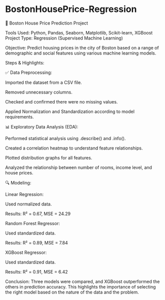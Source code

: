# BostonHousePrice-Regression
🏡 Boston House Price Prediction Project

Tools Used: Python, Pandas, Seaborn, Matplotlib, Scikit-learn, XGBoost
Project Type: Regression (Supervised Machine Learning)

Objective:
Predict housing prices in the city of Boston based on a range of demographic and social features using various machine learning models.

Steps & Highlights:

✅ Data Preprocessing:

Imported the dataset from a CSV file.

Removed unnecessary columns.

Checked and confirmed there were no missing values.

Applied Normalization and Standardization according to model requirements.

📊 Exploratory Data Analysis (EDA):

Performed statistical analysis using .describe() and .info().

Created a correlation heatmap to understand feature relationships.

Plotted distribution graphs for all features.

Analyzed the relationship between number of rooms, income level, and house prices.

🔍 Modeling:

Linear Regression:

Used normalized data.

Results: R² = 0.67, MSE = 24.29

Random Forest Regressor:

Used standardized data.

Results: R² = 0.89, MSE = 7.84

XGBoost Regressor:

Used standardized data.

Results: R² = 0.91, MSE = 6.42

Conclusion:
Three models were compared, and XGBoost outperformed the others in prediction accuracy. This highlights the importance of selecting the right model based on the nature of the data and the problem.
